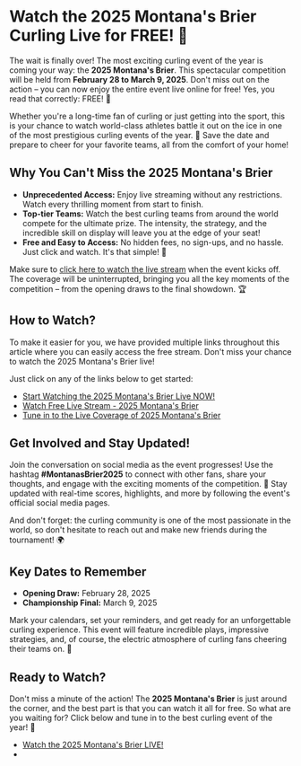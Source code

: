 # Watch the 2025 Montana's Brier Curling Live for FREE! 🎉

The wait is finally over! The most exciting curling event of the year is coming your way: the **2025 Montana's Brier**. This spectacular competition will be held from **February 28 to March 9, 2025**. Don't miss out on the action – you can now enjoy the entire event live online for free! Yes, you read that correctly: FREE! 🙌

Whether you're a long-time fan of curling or just getting into the sport, this is your chance to watch world-class athletes battle it out on the ice in one of the most prestigious curling events of the year. 📅 Save the date and prepare to cheer for your favorite teams, all from the comfort of your home!

## Why You Can't Miss the 2025 Montana's Brier

- **Unprecedented Access:** Enjoy live streaming without any restrictions. Watch every thrilling moment from start to finish.
- **Top-tier Teams:** Watch the best curling teams from around the world compete for the ultimate prize. The intensity, the strategy, and the incredible skill on display will leave you at the edge of your seat!
- **Free and Easy to Access:** No hidden fees, no sign-ups, and no hassle. Just click and watch. It's that simple! 🎥

Make sure to [click here to watch the live stream](https://tinyurl.com/livestreamfreeo?st=2025montanasbrier&si=gh) when the event kicks off. The coverage will be uninterrupted, bringing you all the key moments of the competition – from the opening draws to the final showdown. 🏆

## How to Watch?

To make it easier for you, we have provided multiple links throughout this article where you can easily access the free stream. Don't miss your chance to watch the 2025 Montana's Brier live!

Just click on any of the links below to get started:

- [Start Watching the 2025 Montana's Brier Live NOW!](https://tinyurl.com/livestreamfreeo?st=2025montanasbrier&si=gh)
- [Watch Free Live Stream - 2025 Montana's Brier](https://tinyurl.com/livestreamfreeo?st=2025montanasbrier&si=gh)
- [Tune in to the Live Coverage of 2025 Montana's Brier](https://tinyurl.com/livestreamfreeo?st=2025montanasbrier&si=gh)

## Get Involved and Stay Updated!

Join the conversation on social media as the event progresses! Use the hashtag **#MontanasBrier2025** to connect with other fans, share your thoughts, and engage with the exciting moments of the competition. 💬 Stay updated with real-time scores, highlights, and more by following the event's official social media pages.

And don't forget: the curling community is one of the most passionate in the world, so don't hesitate to reach out and make new friends during the tournament! 🌍

## Key Dates to Remember

- **Opening Draw:** February 28, 2025
- **Championship Final:** March 9, 2025

Mark your calendars, set your reminders, and get ready for an unforgettable curling experience. This event will feature incredible plays, impressive strategies, and, of course, the electric atmosphere of curling fans cheering their teams on. 🎉

## Ready to Watch?

Don't miss a minute of the action! The **2025 Montana's Brier** is just around the corner, and the best part is that you can watch it all for free. So what are you waiting for? Click below and tune in to the best curling event of the year! 🏅

- [Watch the 2025 Montana's Brier LIVE!](https://tinyurl.com/livestreamfreeo?st=2025montanasbrier&si=gh)
- 
